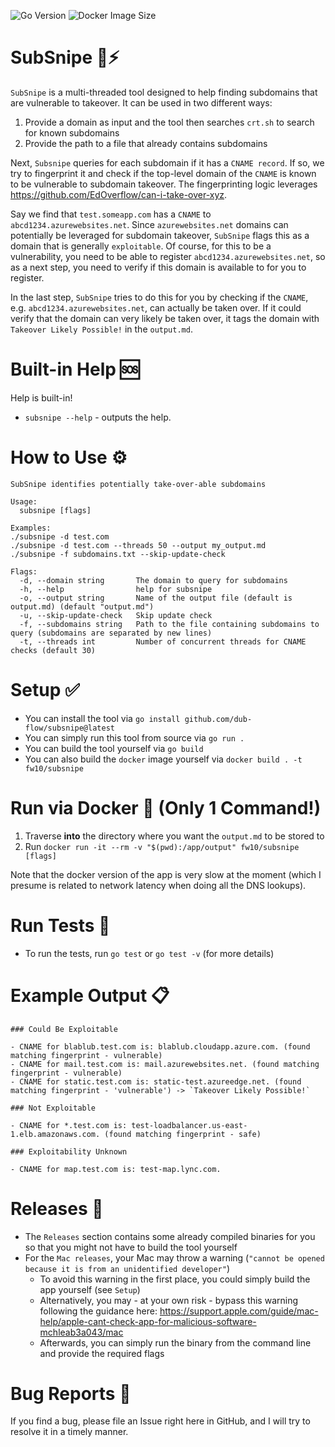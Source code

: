 ![Go Version](https://img.shields.io/github/go-mod/go-version/dub-flow/subsnipe)
![Docker Image Size](https://img.shields.io/docker/image-size/fw10/subsnipe/latest)

# SubSnipe 🚀⚡

`SubSnipe` is a multi-threaded tool designed to help finding subdomains that are vulnerable to takeover. It can be used in two different ways:

1. Provide a domain as input and the tool then searches `crt.sh` to search for known subdomains
2. Provide the path to a file that already contains subdomains

Next, `Subsnipe` queries for each subdomain if it has a `CNAME record`. If so, we try to fingerprint it and check if the top-level domain of the `CNAME` is known to be vulnerable to subdomain takeover. The fingerprinting logic leverages https://github.com/EdOverflow/can-i-take-over-xyz.

Say we find that `test.someapp.com` has a `CNAME` to `abcd1234.azurewebsites.net`. Since `azurewebsites.net` domains can potentially be leveraged for subdomain takeover, `SubSnipe` flags this as a domain that is generally `exploitable`. Of course, for this to be a vulnerability, you need to be able to register `abcd1234.azurewebsites.net`, so as a next step, you need to verify if this domain is available to for you to register.

In the last step, `SubSnipe` tries to do this for you by checking if the `CNAME`, e.g. `abcd1234.azurewebsites.net`, can actually be taken over. If it could verify that the domain can very likely be taken over, it tags the domain with `Takeover Likely Possible!` in the `output.md`.

# Built-in Help 🆘

Help is built-in!

- `subsnipe --help` - outputs the help.

# How to Use ⚙

```text
SubSnipe identifies potentially take-over-able subdomains

Usage:
  subsnipe [flags]

Examples:
./subsnipe -d test.com
./subsnipe -d test.com --threads 50 --output my_output.md
./subsnipe -f subdomains.txt --skip-update-check 

Flags:
  -d, --domain string       The domain to query for subdomains
  -h, --help                help for subsnipe
  -o, --output string       Name of the output file (default is output.md) (default "output.md")
  -u, --skip-update-check   Skip update check
  -f, --subdomains string   Path to the file containing subdomains to query (subdomains are separated by new lines)
  -t, --threads int         Number of concurrent threads for CNAME checks (default 30)
```

# Setup ✅

- You can install the tool via `go install github.com/dub-flow/subsnipe@latest`
- You can simply run this tool from source via `go run .` 
- You can build the tool yourself via `go build`
- You can also build the `docker` image yourself via `docker build . -t fw10/subsnipe`

# Run via Docker 🐳 (Only 1 Command!)  

1. Traverse **into** the directory where you want the `output.md` to be stored to 
2. Run `docker run -it --rm -v "$(pwd):/app/output" fw10/subsnipe [flags]`

Note that the docker version of the app is very slow at the moment (which I presume is related to network latency when doing all the DNS lookups).

# Run Tests 🧪

- To run the tests, run `go test` or `go test -v` (for more details)

# Example Output 📋

```
### Could Be Exploitable

- CNAME for blablub.test.com is: blablub.cloudapp.azure.com. (found matching fingerprint - vulnerable)
- CNAME for mail.test.com is: mail.azurewebsites.net. (found matching fingerprint - vulnerable)
- CNAME for static.test.com is: static-test.azureedge.net. (found matching fingerprint - 'vulnerable') -> `Takeover Likely Possible!`

### Not Exploitable

- CNAME for *.test.com is: test-loadbalancer.us-east-1.elb.amazonaws.com. (found matching fingerprint - safe)

### Exploitability Unknown

- CNAME for map.test.com is: test-map.lync.com.
```

# Releases 🔑 

- The `Releases` section contains some already compiled binaries for you so that you might not have to build the tool yourself
- For the `Mac releases`, your Mac may throw a warning (`"cannot be opened because it is from an unidentified developer"`)
    - To avoid this warning in the first place, you could simply build the app yourself (see `Setup`)
    - Alternatively, you may - at your own risk - bypass this warning following the guidance here: https://support.apple.com/guide/mac-help/apple-cant-check-app-for-malicious-software-mchleab3a043/mac
    - Afterwards, you can simply run the binary from the command line and provide the required flags

# Bug Reports 🐞

If you find a bug, please file an Issue right here in GitHub, and I will try to resolve it in a timely manner.

